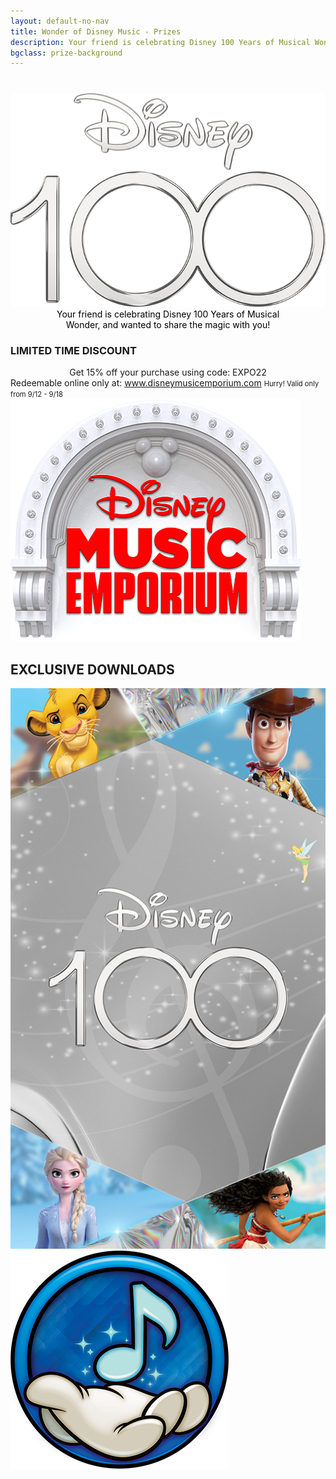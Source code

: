 ```yaml
---
layout: default-no-nav
title: Wonder of Disney Music - Prizes
description: Your friend is celebrating Disney 100 Years of Musical Wonder, and wanted to share the magic with you!
bgclass: prize-background
---
```

<div style="margin-top:40px;"></div>
<section class="prizes">
    <img class="header-image" src="/assets/images/disney-100-logo.png">
    <p style="color:black; text-align:center; width: 75%;margin:auto;margin-bottom:20px;">Your friend is celebrating Disney 100 Years of Musical Wonder, and wanted to share the magic with you!</p>
    <div class="prizes-wrapper">
        <h3>LIMITED TIME DISCOUNT</h3>
        <div style="text-align:center;">Get 15% off your purchase using code: EXPO22</div>
        <div class="two-column">
            <div class="col1">
                Redeemable online only at:
                 <a href="https://www.disneymusicemporium.com" target="_blank">www.disneymusicemporium.com</a>
                 <span style="font-size:0.8em;">Hurry! Valid only from 9/12 - 9/18</span>
            </div>
            <div class="col2">
                <img src="/assets/images/disney-music-emporium.png">
            </div>
        </div>
        <h2>EXCLUSIVE DOWNLOADS</h2>
        <div class="two-column">
            <div class="col1">
                <a href="/assets/images/downloads/d23wallpaper.jpg" target="_blank"><img src="/assets/images/download-thumbnail.jpg"></a>
            </div>
            <div class="col2">
                <a href="/assets/images/playlist-icon.png" target="_blank"><img src="/assets/images/playlist-icon.png"></a>
            </div>
        </div>
    </div>
</section>
<div style="height:100px;"></div>